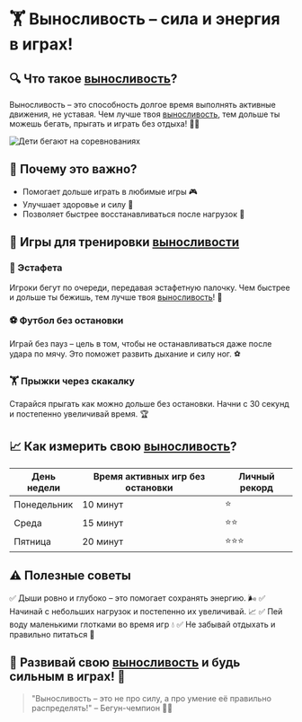 # 🏋️ Выносливость – сила и энергия в играх!

## 🔍 Что такое [выносливость](../../../KIDBOOK/entertainment/active_games/concepts/endurance.md)?
Выносливость – это способность долгое время выполнять активные движения, не уставая. Чем лучше твоя [выносливость](../../../KIDBOOK/entertainment/active_games/concepts/endurance.md), тем дольше ты можешь бегать, прыгать и играть без отдыха! 🏃💨

![Дети бегают на соревнованиях](https://example.com/endurance.jpg)

## 🏃 Почему это важно?
- Помогает дольше играть в любимые игры 🎮
- Улучшает здоровье и силу 💪
- Позволяет быстрее восстанавливаться после нагрузок 🚀

## 🎯 Игры для тренировки [выносливости](../../../KIDBOOK/entertainment/active_games/concepts/endurance.md)

### 🏃 Эстафета
Игроки бегут по очереди, передавая эстафетную палочку. Чем быстрее и дольше ты бежишь, тем лучше твоя [выносливость](../../../KIDBOOK/entertainment/active_games/concepts/endurance.md)! 🏅

### ⚽ Футбол без остановки
Играй без пауз – цель в том, чтобы не останавливаться даже после удара по мячу. Это поможет развить дыхание и силу ног. ⚽

### 🏋️ Прыжки через скакалку
Старайся прыгать как можно дольше без остановки. Начни с 30 секунд и постепенно увеличивай время. 🏆

## 📈 Как измерить свою [выносливость](../../../KIDBOOK/entertainment/active_games/concepts/endurance.md)?
| День недели | Время активных игр без остановки | Личный рекорд |
|-------------|---------------------------------|---------------|
| Понедельник | 10 минут                        | ⭐ |
| Среда       | 15 минут                        | ⭐⭐ |
| Пятница     | 20 минут                        | ⭐⭐⭐ |

## ⚠️ Полезные советы
✅ Дыши ровно и глубоко – это помогает сохранять энергию. 🌬️
✅ Начинай с небольших нагрузок и постепенно их увеличивай. 📈
✅ Пей воду маленькими глотками во время игр 💧
✅ Не забывай отдыхать и правильно питаться 🍎

## 🎉 Развивай свою [выносливость](../../../KIDBOOK/entertainment/active_games/concepts/endurance.md) и будь сильным в играх! 🚀
> "Выносливость – это не про силу, а про умение её правильно распределять!" – Бегун-чемпион 🏃‍♂️